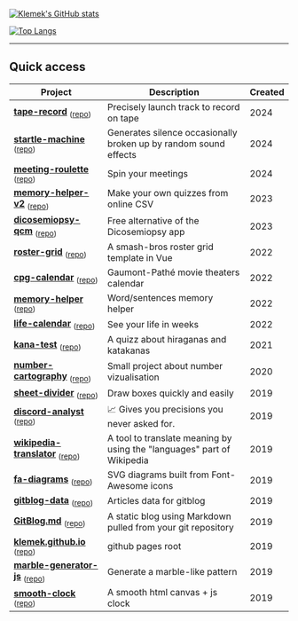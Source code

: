 
[![Klemek's GitHub stats](https://github-readme-stats.vercel.app/api?username=Klemek&count_private=true&show_icons=true&theme=gruvbox)](https://github.com/anuraghazra/github-readme-stats)

[![Top Langs](https://github-readme-stats.vercel.app/api/top-langs/?username=Klemek&layout=compact&count_private=true&show_icons=true&theme=gruvbox)](https://github.com/anuraghazra/github-readme-stats)

---

## Quick access

| Project | Description | Created |
|---|---|---|
| **[tape-record](https://klemek.github.io/tape-record/)** <sub> ([repo](https://github.com/Klemek/tape-record)) </sub> | Precisely launch track to record on tape | 2024 |
| **[startle-machine](https://prank.klemek.fr/)** <sub> ([repo](https://github.com/Klemek/startle-machine)) </sub> | Generates silence occasionally broken up by random sound effects | 2024 |
| **[meeting-roulette](https://klemek.github.io/meeting-roulette/)** <sub> ([repo](https://github.com/Klemek/meeting-roulette)) </sub> | Spin your meetings | 2024 |
| **[memory-helper-v2](https://klemek.github.io/memory-helper-v2/)** <sub> ([repo](https://github.com/Klemek/memory-helper-v2)) </sub> | Make your own quizzes from online CSV | 2023 |
| **[dicosemiopsy-qcm](https://klemek.github.io/dicosemiopsy-qcm/)** <sub> ([repo](https://github.com/Klemek/dicosemiopsy-qcm)) </sub> | Free alternative of the Dicosemiopsy app | 2023 |
| **[roster-grid](https://klemek.github.io/roster-grid/)** <sub> ([repo](https://github.com/Klemek/roster-grid)) </sub> | A smash-bros roster grid template in Vue | 2022 |
| **[cpg-calendar](https://klemek.github.io/cpg-calendar/)** <sub> ([repo](https://github.com/Klemek/cpg-calendar)) </sub> | Gaumont-Pathé movie theaters calendar | 2022 |
| **[memory-helper](https://klemek.github.io/memory-helper/)** <sub> ([repo](https://github.com/Klemek/memory-helper)) </sub> | Word/sentences memory helper | 2022 |
| **[life-calendar](https://klemek.github.io/life-calendar/)** <sub> ([repo](https://github.com/Klemek/life-calendar)) </sub> | See your life in weeks | 2022 |
| **[kana-test](https://klemek.github.io/kana-test/)** <sub> ([repo](https://github.com/Klemek/kana-test)) </sub> | A quizz about hiraganas and katakanas | 2021 |
| **[number-cartography](https://klemek.github.io/number-cartography/)** <sub> ([repo](https://github.com/Klemek/number-cartography)) </sub> | Small project about number vizualisation | 2020 |
| **[sheet-divider](https://klemek.github.io/sheet-divider/)** <sub> ([repo](https://github.com/Klemek/sheet-divider)) </sub> | Draw boxes quickly and easily | 2019 |
| **[discord-analyst](https://top.gg/bot/643808410495615006)** <sub> ([repo](https://github.com/Klemek/discord-analyst)) </sub> | 📈 Gives you precisions you never asked for. | 2019 |
| **[wikipedia-translator](https://klemek.github.io/wikipedia-translator/)** <sub> ([repo](https://github.com/Klemek/wikipedia-translator)) </sub> | A tool to translate meaning by using the "languages" part of Wikipedia | 2019 |
| **[fa-diagrams](https://klemek.github.io/fa-diagrams/)** <sub> ([repo](https://github.com/Klemek/fa-diagrams)) </sub> | SVG diagrams built from Font-Awesome icons | 2019 |
| **[gitblog-data](https://blog.klemek.fr)** <sub> ([repo](https://github.com/Klemek/gitblog-data)) </sub> | Articles data for gitblog | 2019 |
| **[GitBlog.md](https://blog.klemek.fr)** <sub> ([repo](https://github.com/Klemek/GitBlog.md)) </sub> | A static blog using Markdown pulled from your git repository | 2019 |
| **[klemek.github.io](https://klemek.github.io/)** <sub> ([repo](https://github.com/Klemek/klemek.github.io)) </sub> | github pages root | 2019 |
| **[marble-generator-js](https://klemek.github.io/marble-generator-js/)** <sub> ([repo](https://github.com/Klemek/marble-generator-js)) </sub> | Generate a marble-like pattern | 2019 |
| **[smooth-clock](https://klemek.github.io/smooth-clock/)** <sub> ([repo](https://github.com/Klemek/smooth-clock)) </sub> | A smooth html canvas + js clock | 2019 |

